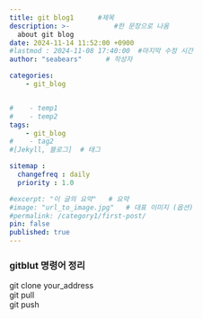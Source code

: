 ```yaml
---
title: git blog1      #제목
description: >-           #한 문장으로 나옴
  about git blog
date: 2024-11-14 11:52:00 +0900
#lastmod : 2024-11-08 17:40:00  #마지막 수정 시간
author: "seabears"      # 작성자

categories: 
    - git_blog


#    - temp1
#    - temp2
tags: 
    - git_blog
#    - tag2
#[Jekyll, 블로그]  # 태그

sitemap :
  changefreq : daily
  priority : 1.0

#excerpt: "이 글의 요약"   # 요약
#image: "url_to_image.jpg"   # 대표 이미지 (옵션)
#permalink: /category1/first-post/
pin: false
published: true
---
```


### gitblut 명령어 정리  

git clone your_address  
git pull  
git push  

<!--
This is post_template
# 큰 제목
## 중간 제목
### 작은 제목
#### 더 작은 제목
##### 더더 작은 제목
-->